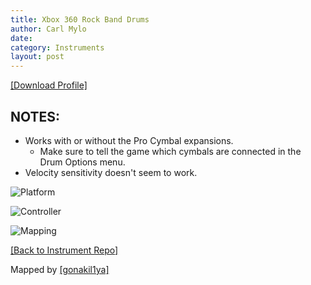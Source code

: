 ```yaml
---
title: Xbox 360 Rock Band Drums
author: Carl Mylo
date: 
category: Instruments
layout: post
---
```


[[Download Profile]](https://github.com/hmxmilohax/rb3-pc/raw/main/instrument-repo/Xbox%20360%20Rock%20Band%20Drums.7z)

## NOTES:


* Works with or without the Pro Cymbal expansions.
	* Make sure to tell the game which cymbals are connected in the Drum Options menu.
* Velocity sensitivity doesn't seem to work.

![Platform](https://raw.githubusercontent.com/hmxmilohax/rb3-pc/main/assets/images/instruments/plat/360.png "Platform") 

![Controller](https://raw.githubusercontent.com/hmxmilohax/rb3-pc/main/assets/images/instruments/cont/rbdrmscontroller.png "Controller") 

![Mapping](https://raw.githubusercontent.com/hmxmilohax/rb3-pc/main/assets/images/instruments/maps/360mpamapping.png "Mapping") 

[[Back to Instrument Repo]](https://rb3pc.milohax.org/english/instrumentrepo/#instrument-list)



Mapped by [[gonakil1ya]](https://linktr.ee/Gonakil1ya)
